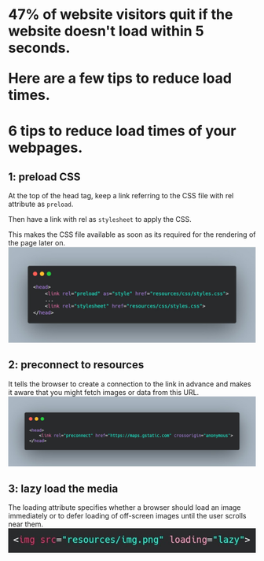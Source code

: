<h1>47% of website visitors quit if the website doesn't load within 5 seconds.

Here are a few tips to reduce load times.</h1>

# 6 tips to reduce load times of your webpages.
## 1: preload CSS
At the top of the head tag, keep a link referring to the CSS file with rel attribute as `preload`.

Then have a link with rel as `stylesheet` to apply the CSS.

This makes the CSS file available as soon as its required for the rendering of the page later on.
![](./images/preload.jpg)

## 2: preconnect to resources

It tells the browser to create a connection to the link in advance and makes it aware that you might fetch images or data from this URL.
![](./images/preconnect.jpg)

## 3: lazy load the media

The loading attribute specifies whether a browser should load an image immediately or to defer loading of off-screen images until the user scrolls near them.
![](./images/lazyload.jpg)

